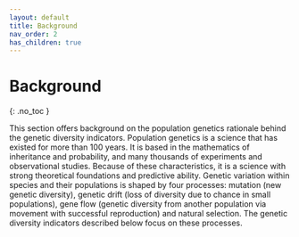 ```yaml
---
layout: default
title: Background
nav_order: 2
has_children: true
---
```


# Background
{: .no_toc }

This section offers background on the population genetics rationale behind the genetic diversity indicators. Population genetics is a science that has existed for more than 100 years.  It is based in the mathematics of inheritance and probability, and many thousands of experiments and observational studies. Because of these characteristics, it is a science with strong theoretical foundations and predictive ability. Genetic variation within species and their populations is shaped by four processes: mutation (new genetic diversity), genetic drift (loss of diversity due to chance in small populations), gene flow (genetic diversity from another population via movement with successful reproduction) and natural selection. The genetic diversity indicators described below focus on these processes.




